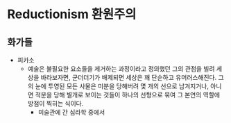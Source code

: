 # Reductionism 환원주의

## 화가들
* 피카소
  - 예술은 불필요한 요소들을 제거하는 과정이라고 정의했던 그의 관점을 빌려 세상을 바라보자면, 군더더기가 배제되면 세상은 꽤 단순하고 유머러스해진다. 그의 눈에 투영된 모든 사물은 미분을 당해버려 몇 개의 선으로 남겨지거나, 아니면 적분을 당해 별개로 보이는 것들이 하나의 선형으로 묶여 그 본연의 역할에 방점이 찍히는 식이다. 
    - 미술관에 간 심라학 중에서
    
    
    
    
